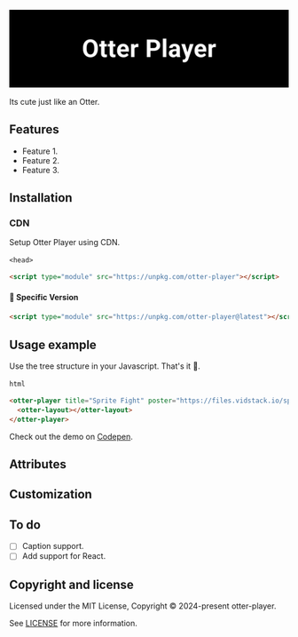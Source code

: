 <p align="center">
<img alt="Logo Banner" src="https://raw.githubusercontent.com/otter-player/otter-player/main/banner/banner.svg?sanitize=true"/>
<br/>

<div align="left">Its cute just like an Otter.</div>
<div align="left">

<!--[Documentation]()-->
<!--[Discord]()-->

</div>

## Features

- Feature 1.
- Feature 2.
- Feature 3.

## Installation

### CDN

Setup Otter Player using CDN.

```<head>```

```html
<script type="module" src="https://unpkg.com/otter-player"></script>
```

#### 🚧 Specific Version
```html
<script type="module" src="https://unpkg.com/otter-player@latest"></script>
```

## Usage example

Use the tree structure in your Javascript. That's it 🎉.

```html```

```HTML
<otter-player title="Sprite Fight" poster="https://files.vidstack.io/sprite-fight/poster.webp" src="https://files.vidstack.io/sprite-fight/hls/stream.m3u8">
  <otter-layout></otter-layout>
</otter-player>
```

Check out the demo on [Codepen](https://codepen.io/GreenestGoat/pen/QWRxNYb).

## Attributes



## Customization



## To do

- [ ] Caption support.
- [ ] Add support for React.

<!--## Backers

Thank you to all our backers! 🙏.

[![Backers](https://opencollective.com/bootstrap/backers.svg?width=890)](https://opencollective.com/bootstrap#backers)-->


## Copyright and license

Licensed under the MIT License, Copyright © 2024-present otter-player.

See [LICENSE](https://github.com/otter-player/otter-player/blob/main/LICENSE) for more information.

